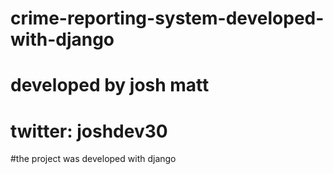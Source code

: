 # crime-reporting-system-developed-with-django
# developed by josh matt
# twitter: joshdev30


#the project was developed with django
